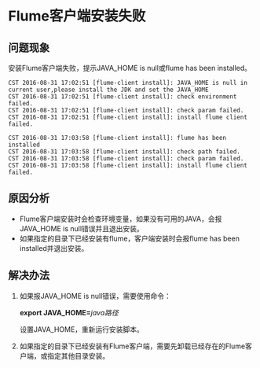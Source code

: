 # Flume客户端安装失败<a name="ZH-CN_TOPIC_0181626571"></a>

## 问题现象<a name="zh-cn_topic_0167275049_sd64242caa665405798481482f49ab0ee"></a>

安装Flume客户端失败，提示JAVA\_HOME is null或flume has been installed。

```
CST 2016-08-31 17:02:51 [flume-client install]: JAVA_HOME is null in current user,please install the JDK and set the JAVA_HOME
CST 2016-08-31 17:02:51 [flume-client install]: check environment failed.
CST 2016-08-31 17:02:51 [flume-client install]: check param failed.
CST 2016-08-31 17:02:51 [flume-client install]: install flume client failed.
```

```
CST 2016-08-31 17:03:58 [flume-client install]: flume has been installed
CST 2016-08-31 17:03:58 [flume-client install]: check path failed.
CST 2016-08-31 17:03:58 [flume-client install]: check param failed.
CST 2016-08-31 17:03:58 [flume-client install]: install flume client failed.
```

## 原因分析<a name="zh-cn_topic_0167275049_s4871ca6d7a6b47b1a0f8266b84631f32"></a>

-   Flume客户端安装时会检查环境变量，如果没有可用的JAVA，会报JAVA\_HOME is null错误并且退出安装。
-   如果指定的目录下已经安装有flume，客户端安装时会报flume has been installed并退出安装。

## 解决办法<a name="zh-cn_topic_0167275049_section4599086017025"></a>

1.  如果报JAVA\_HOME is null错误，需要使用命令：

    **export JAVA\_HOME=**_java路径_

    设置JAVA\_HOME，重新运行安装脚本。

2.  如果指定的目录下已经安装有Flume客户端，需要先卸载已经存在的Flume客户端，或指定其他目录安装。

